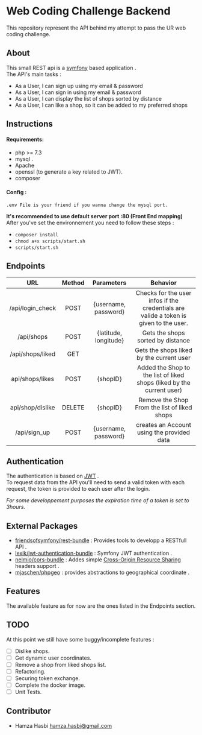 
# Web Coding Challenge Backend  
  
This repository represent the API behind my attempt to pass the UR web coding challenge.  
  
## About   
This small REST api is a  [symfony](https://symfony.com/4) based application .  
The API's main tasks :   
- As a User, I can sign up using my email & password  
- As a User, I can sign in using my email & password  
- As a User, I can display the list of shops sorted by distance  
- As a User, I can like a shop, so it can be added to my preferred shops  

## Instructions  
  #### Requirements:

 - php >= 7.3
 - mysql .
 - Apache
 - openssl (to generate a key related to JWT).
 - composer
#### Config :

    .env File is your friend if you wanna change the mysql port.
**It's recommended to use default server port :80 (Front End mapping)**
After you've set the environnement you need to follow these steps :  
  
 - `composer install`  
 - `chmod a+x scripts/start.sh`  
 - `scripts/start.sh`   
  
## Endpoints  
| URL |  Method| Parameters |  Behavior|  
|:--:|:--:|:--:|:--:|  
|  /api/login_check| POST  |  {username, password}| Checks for the user infos if the credentials are valide a token is given to the user. |  
|  /api/shops| POST | {latitude, longitude} | Gets the shops sorted by distance |  
|  /api/shops/liked| GET |  | Gets the shops liked by the current user |  
|  api/shops/likes| POST | {shopID} | Added the Shop to the list of liked shops (liked by the current user)|  
|  api/shop/dislike| DELETE | {shopID} | Remove the Shop From the list of liked shops |  
|  /api/sign_up| POST |  {username, password}| creates an Account using the provided data |  
  
## Authentication   
The authentication is based on [JWT](https://jwt.io/) .  
To request data from the API you'll need to send a valid token with each request, the token is provided to each user after the login.  
  
*For some developpement purposes the expiration time of a token is set to 3hours.*  
## External Packages  
  
 - [friendsofsymfony/rest-bundle](https://github.com/FriendsOfSymfony/FOSRestBundle) : Provides tools to developp a RESTfull API .  
 - [lexik/jwt-authentication-bundle](https://github.com/lexik/LexikJWTAuthenticationBundle) : Symfony JWT authentication .  
 - [nelmio/cors-bundle](https://github.com/nelmio/NelmioCorsBundle) : Addes simple [Cross-Origin Resource Sharing](http://enable-cors.org/) headers support .  
 - [mjaschen/phpgeo](https://github.com/mjaschen/phpgeo) : provides abstractions to geographical coordinate .  
## Features  
  The available feature as for now are the ones listed in the Endpoints section.  
## TODO 
At this point we still have some buggy/incomplete features :  
 - [ ] Dislike shops.  
 - [ ] Get dynamic user coordinates.  
 - [ ] Remove a shop from liked shops list.  
 - [ ] Refactoring.  
 - [ ] Securing token exchange. 
 - [ ] Complete the docker image. 
 - [ ] Unit Tests.   
## Contributor  
 - Hamza Hasbi [hamza.hasbi@gmail.com](mailto:hamza.hasbi@gmail.com)
